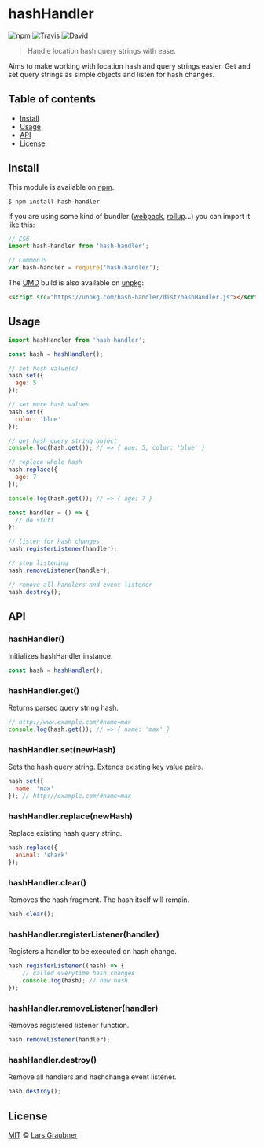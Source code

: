 # hashHandler

[![npm](https://img.shields.io/npm/v/hash-handler.svg)](https://www.npmjs.com/package/hash-handler) [![Travis](https://img.shields.io/travis/lgraubner/hash-handler.svg)](https://travis-ci.org/lgraubner/hash-handler) [![David](https://img.shields.io/david/lgraubner/hash-handler.svg)](https://david-dm.org/lgraubner/hash-handler)

> Handle location hash query strings with ease.

Aims to make working with location hash and query strings easier. Get and set query strings as simple objects and listen for hash changes.

## Table of contents

- [Install](#install)
- [Usage](#usage)
- [API](#api)
- [License](#license)

## Install

This module is available on [npm](https://www.npmjs.com/).

```
$ npm install hash-handler
```

If you are using some kind of bundler ([webpack](https://webpack.js.org), [rollup](https://rollupjs.org)...) you can import it like this:

```JavaScript
// ES6
import hash-handler from 'hash-handler';

// CommonJS
var hash-handler = require('hash-handler');
```

The [UMD](https://github.com/umdjs/umd) build is also available on [unpkg](https://unpkg.com/):

```HTML
<script src="https://unpkg.com/hash-handler/dist/hashHandler.js"></script>
```

## Usage

```JavaScript
import hashHandler from 'hash-handler';

const hash = hashHandler();

// set hash value(s)
hash.set({
  age: 5
});

// set more hash values
hash.set({
  color: 'blue'
});

// get hash query string object
console.log(hash.get()); // => { age: 5, color: 'blue' }

// replace whole hash
hash.replace({
  age: 7
});

console.log(hash.get()); // => { age: 7 }

const handler = () => {
  // do stuff
};

// listen for hash changes
hash.registerListener(handler);

// stop listening
hash.removeListener(handler);

// remove all handlers and event listener
hash.destroy();
```

## API

### hashHandler()

Initializes hashHandler instance.

```JavaScript
const hash = hashHandler();
```

### hashHandler.get()

Returns parsed query string hash.

```JavaScript
// http://www.example.com/#name=max
console.log(hash.get()); // => { name: 'max' }
```

### hashHandler.set(newHash)

Sets the hash query string. Extends existing key value pairs.

```JavaScript
hash.set({
  name: 'max'
}); // http://example.com/#name=max
```

### hashHandler.replace(newHash)

Replace existing hash query string.

```JavaScript
hash.replace({
  animal: 'shark'
});
```

### hashHandler.clear()

Removes the hash fragment. The hash itself will remain.

```JavaScript
hash.clear();
```

### hashHandler.registerListener(handler)

Registers a handler to be executed on hash change.

```JavaScript
hash.registerListener((hash) => {
    // called everytime hash changes
    console.log(hash); // new hash
});
```

### hashHandler.removeListener(handler)

Removes registered listener function.

```JavaScript
hash.removeListener(handler);
```
### hashHandler.destroy()

Remove all handlers and hashchange event listener.

```JavaScript
hash.destroy();
```

## License

[MIT](https://github.com/lgraubner/mqr/blob/master/LICENSE) © [Lars Graubner](https://larsgraubner.com)
